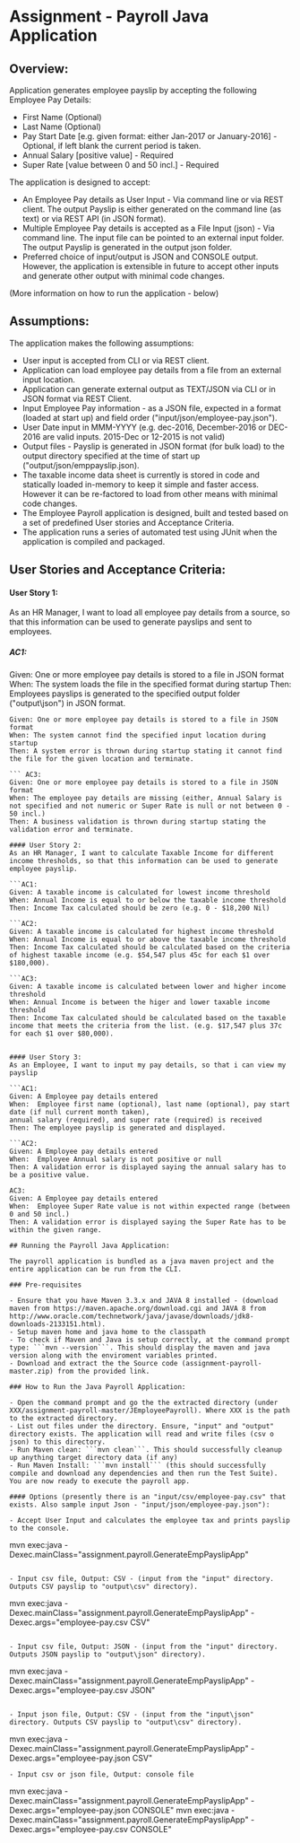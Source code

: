 
# Assignment - Payroll Java Application

## Overview:

Application generates employee payslip by accepting the following Employee Pay Details:
- First Name (Optional)
- Last Name  (Optional) 
- Pay Start Date [e.g. given format: either Jan-2017 or January-2016] - Optional, if left blank the current period is taken.
- Annual Salary [positive value] - Required 
- Super Rate [value between 0 and 50 incl.] - Required

The application is designed to accept:
- An Employee Pay details as User Input - Via command line or via REST client. The output Payslip is either generated on the command line (as text) or via REST API (in JSON format). 
- Multiple Employee Pay details is accepted as a File Input (json) - Via command line. The input file can be pointed to an external input folder. The output Payslip is generated in the output json folder.  
- Preferred choice of input/output is JSON and CONSOLE output. However, the application is extensible in future to accept other inputs and generate other output with minimal code changes. 

(More information on how to run the application - below)

## Assumptions:

The application makes the following assumptions:

- User input is accepted from CLI or via REST client.
- Application can load employee pay details from a file from an external input location.
- Application can generate external output as TEXT/JSON via CLI or in JSON format via REST Client.
- Input Employee Pay information - as a JSON file, expected in a format (loaded at start up) and field order ("input/json/employee-pay.json").
- User Date input in MMM-YYYY (e.g. dec-2016, December-2016 or DEC-2016 are valid inputs. 2015-Dec or 12-2015 is not valid)
- Output files - Payslip is generated in JSON format (for bulk load) to the output directory specified at the time of start up ("output/json/emppayslip.json). 
- The taxable income data sheet is currently is stored in code and statically loaded in-memory to keep it simple and faster access. However it can be re-factored to load from other means with minimal code changes.
- The Employee Payroll application is designed, built and tested based on a set of predefined User stories and Acceptance Criteria. 
- The application runs a series of automated test using JUnit when the application is compiled and packaged.

## User Stories and Acceptance Criteria:
#### User Story 1: 
As an HR Manager, I want to load all employee pay details from a source, so that this information can be used to generate payslips 
and sent to employees.

##### AC1:
Given: One or more employee pay details is stored to a file in JSON format
When: The system loads the file in the specified format during startup
Then: Employees payslips is generated to the specified output folder ("output\json\") in JSON format.

``` AC2:
Given: One or more employee pay details is stored to a file in JSON format
When: The system cannot find the specified input location during startup
Then: A system error is thrown during startup stating it cannot find the file for the given location and terminate.

``` AC3:
Given: One or more employee pay details is stored to a file in JSON format
When: The employee pay details are missing (either, Annual Salary is not specified and not numeric or Super Rate is null or not between 0 - 50 incl.) 
Then: A business validation is thrown during startup stating the validation error and terminate.

#### User Story 2: 
As an HR Manager, I want to calculate Taxable Income for different income thresholds, so that this information can be used to generate employee payslip.

```AC1: 
Given: A taxable income is calculated for lowest income threshold
When: Annual Income is equal to or below the taxable income threshold
Then: Income Tax calculated should be zero (e.g. 0 - $18,200 Nil)

```AC2: 
Given: A taxable income is calculated for highest income threshold
When: Annual Income is equal to or above the taxable income threshold
Then: Income Tax calculated should be calculated based on the criteria of highest taxable income (e.g. $54,547 plus 45c for each $1 over $180,000). 

```AC3: 
Given: A taxable income is calculated between lower and higher income threshold
When: Annual Income is between the higer and lower taxable income threshold
Then: Income Tax calculated should be calculated based on the taxable income that meets the criteria from the list. (e.g. $17,547 plus 37c for each $1 over $80,000).


#### User Story 3: 
As an Employee, I want to input my pay details, so that i can view my payslip

```AC1: 
Given: A Employee pay details entered
When:  Employee first name (optional), last name (optional), pay start date (if null current month taken),
annual salary (required), and super rate (required) is received
Then: The employee payslip is generated and displayed.

```AC2: 
Given: A Employee pay details entered
When:  Employee Annual salary is not positive or null
Then: A validation error is displayed saying the annual salary has to be a positive value.

AC3: 
Given: A Employee pay details entered
When:  Employee Super Rate value is not within expected range (between 0 and 50 incl.)
Then: A validation error is displayed saying the Super Rate has to be within the given range.

## Running the Payroll Java Application:

The payroll application is bundled as a java maven project and the entire application can be run from the CLI. 

### Pre-requisites

- Ensure that you have Maven 3.3.x and JAVA 8 installed - (download maven from https://maven.apache.org/download.cgi and JAVA 8 from http://www.oracle.com/technetwork/java/javase/downloads/jdk8-downloads-2133151.html).
- Setup maven home and java home to the classpath
- To check if Maven and Java is setup correctly, at the command prompt type: ```mvn --version```. This should display the maven and java version along with the enviroment variables printed.
- Download and extract the the Source code (assignment-payroll-master.zip) from the provided link.

### How to Run the Java Payroll Application:

- Open the command prompt and go the the extracted directory (under XXX/assignment-payroll-master/JEmployeePayroll). Where XXX is the path to the extracted directory.
- List out files under the directory. Ensure, "input" and "output" directory exists. The application will read and write files (csv o json) to this directory.
- Run Maven clean: ```mvn clean```. This should successfully cleanup up anything target directory data (if any)
- Run Maven Install: ```mvn install``` (this should successfully compile and download any dependencies and then run the Test Suite). You are now ready to execute the payroll app.

#### Options (presently there is an "input/csv/employee-pay.csv" that exists. Also sample input Json - "input/json/employee-pay.json"):

- Accept User Input and calculates the employee tax and prints payslip to the console.
```
mvn exec:java -Dexec.mainClass="assignment.payroll.GenerateEmpPayslipApp"
```

- Input csv file, Output: CSV - (input from the "input" directory. Outputs CSV payslip to "output\csv" directory).
```
mvn exec:java -Dexec.mainClass="assignment.payroll.GenerateEmpPayslipApp" -Dexec.args="employee-pay.csv CSV"
```

- Input csv file, Output: JSON - (input from the "input" directory. Outputs JSON payslip to "output\json" directory).
```
mvn exec:java -Dexec.mainClass="assignment.payroll.GenerateEmpPayslipApp" -Dexec.args="employee-pay.csv JSON"
```

- Input json file, Output: CSV - (input from the "input\json" directory. Outputs CSV payslip to "output\csv" directory).
```
mvn exec:java -Dexec.mainClass="assignment.payroll.GenerateEmpPayslipApp" -Dexec.args="employee-pay.json CSV"
```
- Input csv or json file, Output: console file
```
mvn exec:java -Dexec.mainClass="assignment.payroll.GenerateEmpPayslipApp" -Dexec.args="employee-pay.json CONSOLE"
mvn exec:java -Dexec.mainClass="assignment.payroll.GenerateEmpPayslipApp" -Dexec.args="employee-pay.csv CONSOLE"
```



